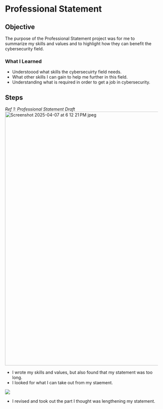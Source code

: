 # Professional Statement

## Objective

The purpose of the Professional Statement project was for me to summarize my skills and values and to highlight how they can benefit the cybersecurity field. 

### What I Learned
- Understoood what skills the cybersecuirty field needs.
- What other skills I can gain to help me further in this field.
- Understanding what is required in order to get a job in cybersecurity.

## Steps
*Ref 1: Professional Statement Draft*
<img width="837" alt="Screenshot 2025-04-07 at 6 12 21 PM jpeg" src="https://github.com/user-attachments/assets/10a8193a-e382-4f86-942e-7d25eff9e92f" />

- I wrote my skills and values, but also found that my statement was too long.
- I looked for what I can take out from my staement.

<img src= "https://github.com/user-attachments/assets/40fbd0ba-949c-4be5-97ff-d7c6dfae8d7a" />

- I revised and took out the part I thought was lengthening my statement. 

